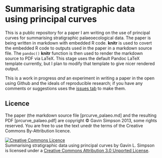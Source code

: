# Summarising stratigraphic data using principal curves

This is a public repository for a paper I am writing on the use of principal curves for summarising stratigraphic palaeoecological data. The paper is being written in markdown with embedded R code. **knitr** is used to covert the embedded R code to outputs used in the paper in a markdown source file. The `pandoc()` **knitr** function is then used to render the markdown source to PDF via LaTeX. This stage uses the default Pandoc LaTeX template currently, but I plan to modify that template to give nicer rendered output.

This is a work in progress *and* an experiment in writing a paper in the open using Github and the ideals of reproducible research; if you have any comments or suggestions uses the [issues tab](https://github.com/gavinsimpson/palaeopcurvepaper/issues) to make them.

## Licence
The paper (the markdown source file [prcurve_palaeo.md] and the resulting PDF [prcurve_palaeo.pdf] are copyright &copy; Gavin Simpson 2013, some rights reserved. You are free to use the text unedr the terms of the Creative Commons By-Attribution licence.

<a rel="license" href="http://creativecommons.org/licenses/by/3.0/deed.en_GB"><img alt="Creative Commons Licence" style="border-width:0" src="http://i.creativecommons.org/l/by/3.0/88x31.png" /></a><br /><span xmlns:dct="http://purl.org/dc/terms/" href="http://purl.org/dc/dcmitype/Text" property="dct:title" rel="dct:type">Summarising stratigraphic data using principal curves</span> by <span xmlns:cc="http://creativecommons.org/ns#" property="cc:attributionName">Gavin L. Simpson</span> is licensed under a <a rel="license" href="http://creativecommons.org/licenses/by/3.0/deed.en_GB">Creative Commons Attribution 3.0 Unported License</a>.
